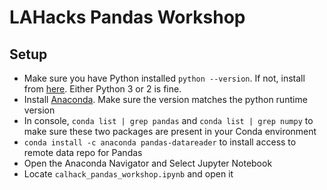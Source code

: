 # LAHacks Pandas Workshop
## Setup
* Make sure you have Python installed `python --version`. If not, install from [here](https://www.python.org/downloads/). Either Python 3 or 2 is fine.
* Install [Anaconda](https://www.anaconda.com/download). Make sure the version matches the python runtime version
* In console, `conda list | grep pandas` and `conda list | grep numpy` to make sure these two packages are present in your Conda environment
* `conda install -c anaconda pandas-datareader` to install access to remote data repo for Pandas
* Open the Anaconda Navigator and Select Jupyter Notebook
* Locate `calhack_pandas_workshop.ipynb` and open it
